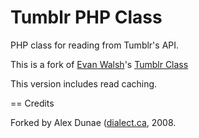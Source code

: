 # Tumblr PHP Class

PHP class for reading from Tumblr's API.

This is a fork of [Evan Walsh](http://github.com/evanwalsh)'s [Tumblr Class]((http://code.evanwalsh.net/Projects/Tumblr).)

This version includes read caching.


== Credits

Forked by Alex Dunae ([dialect.ca](http://dialect.ca), 2008.

